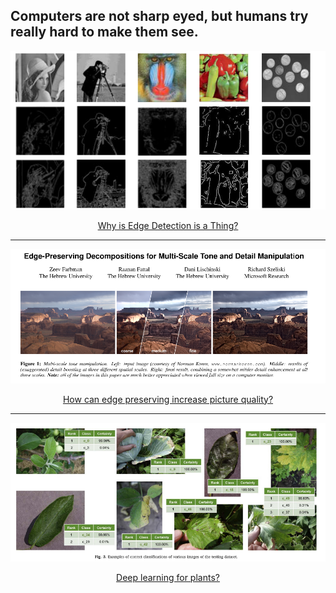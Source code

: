 ## Computers are not sharp eyed, but humans try really hard to make them see.


<p align="center">
  <img src="img/canny.png">
</p>

<div align="center">
  <a href="https://github.com/kantarcise/notebook/blob/master/Computer%20Vision/New%20Edge%20Detection.pdf">Why is Edge Detection is a Thing?</a>
</div>

---

<p align="center">
  <img src="img/MultiScaleTone.png">
</p>

<div align="center">
  <a href="https://github.com/kantarcise/notebook/blob/master/Computer%20Vision/epd.pdf">How can edge preserving increase picture quality?</a>  
</div>


---

<p align="center">
  <img src="img/plantdiseasedetection.png">
</p>

<div align="center">
  <a href="https://github.com/kantarcise/notebook/blob/master/Computer%20Vision/ferentinos2018.pdf">Deep learning for plants?</a> 
</div>
